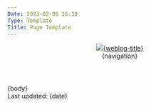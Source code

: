 ```yaml
---
Date: 2023-02-05 16:10
Type: Template
Title: Page Template
---
```


<!DOCTYPE html>
<html lang="en">

<head>
  <title>{weblog-title}{separator}{post-title}</title>
  <meta charset="utf-8">
  <meta name="viewport" content="width=device-width, initial-scale=1">
  <link href="https://cdn.cache.lol/profiles/themes/css/base.css" rel="stylesheet">
  <link href="https://blog.mihobu.monkeywalk.com/weblog-global.css" rel="stylesheet">
</head>

<body>

  <header>
    <div class="weblog-title"><a href="/"><img src="https://cdn.some.pics/mihobu/6419d6407ddfe.png" />{weblog-title}</a></div>
{navigation}
  </header>

  <main>
    <article>
{body}
    </article>
    <aside class="post-info">
      <i class="fa-solid fa-clock"></i> Last updated: {date}
    </aside>
  </main>

</body>

</html>